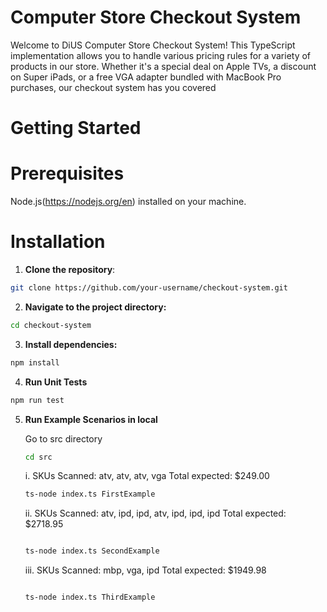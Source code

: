 # Computer Store Checkout System
Welcome to DiUS Computer Store Checkout System! This TypeScript implementation allows you to handle various pricing rules for a variety of products in our store. Whether it's a special deal on Apple TVs, a discount on Super iPads, or a free VGA adapter bundled with MacBook Pro purchases, our checkout system has you covered

# Getting Started
# Prerequisites
Node.js(https://nodejs.org/en) installed on your machine.

# Installation
1. **Clone the repository**:

```bash
git clone https://github.com/your-username/checkout-system.git
```

2. **Navigate to the project directory:**

```bash
cd checkout-system
```

3. **Install dependencies:**
```bash
npm install
```

4. **Run Unit Tests**
```bash
npm run test
```

5. **Run Example Scenarios in local**

      Go to src directory
      ```bash
      cd src
      ```
    
      i. SKUs Scanned: atv, atv, atv, vga Total expected: $249.00
      ```bash
      ts-node index.ts FirstExample
      ```
    
      ii. SKUs Scanned: atv, ipd, ipd, atv, ipd, ipd, ipd Total expected: $2718.95
      ```bash
      
      ts-node index.ts SecondExample
      ```
    
      iii. SKUs Scanned: mbp, vga, ipd Total expected: $1949.98
      ```bash
     
      ts-node index.ts ThirdExample
      ```


